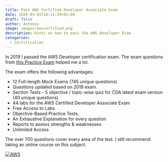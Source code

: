 ```yaml
---
title: Pass AWS Certified Developer Associate Exam
date: 2020-03-01T16:11:59+01:00
draft: false
author: Antonio
image: images/awscertified.png
description: Hints on how to pass the AWS Developer Exam
categories: 
  - Certification
---
```


In 2019 I passed the AWS Developer certification exam. The exam questions from [this Practice Exam](https://shareasale.com/r.cfm?b=973927&u=2310472&m=43514&urllink=&afftrack=) helped me a lot.

The exam offers the following advantages:

* 12 Full-length Mock Exams (745 unique questions) 
* Questions updated based on 2019 exam.
* Section Tests - 5 objective / topic-wise quiz for CDA latest exam version (40 unique questions)
* 44 labs for the AWS Certified Developer Associate Exam
* Free Access to Labs
* Objective-Based Practice Tests.
* An Exhaustive Explanation for every question
* Reports to assess strengths & weaknesses
* Unlimited Access

The over 700 questions cover every area of ​​the test. I still recommend taking an online course on this subject.

[![AWS](https://static.shareasale.com/image/43514/468X6010.jpg)](https://shareasale.com/r.cfm?b=1373702&amp;u=2310472&amp;m=43514&amp;urllink=&amp;afftrack=)

